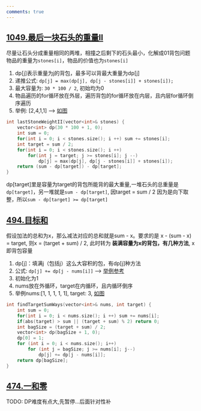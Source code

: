 ```yaml
---
comments: true
---
```


## [1049.最后一块石头的重量II](https://leetcode.cn/problems/last-stone-weight-ii/)

尽量让石头分成重量相同的两堆，相撞之后剩下的石头最小，化解成01背包问题
<br>物品的重量为`stones[i]`，物品的价值也为`stones[i]`

1. dp[j]表示重量为j的背包，最多可以背最大重量为dp[j]
2. 递推公式: `dp[j] = max(dp[j], dp[j - stones[i]] + stones[i]);`
3. 最大容量为: `30 * 100 / 2`, 初始均为0
4. 物品遍历的for循环放在外层，遍历背包的for循环放在内层，且内层for循环倒序遍历
5. 举例: [2,4,1,1] --> [如图](https://code-thinking-1253855093.file.myqcloud.com/pics/20210121115805904.jpg)

```cpp linenums="1"
int lastStoneWeightII(vector<int>& stones) {
    vector<int> dp(30 * 100 + 1, 0);
    int sum = 0;
    for(int i = 0; i < stones.size(); i ++) sum += stones[i];
    int target = sum / 2;
    for(int i = 0; i < stones.size(); i ++)
        for(int j = target; j >= stones[i]; j --)
            dp[j] = max(dp[j], dp[j - stones[i]] + stones[i]);
    return (sum - dp[target]) - dp[target];
}
```
dp[target]里是容量为target的背包所能背的最大重量,一堆石头的总重量是`dp[target]`，另一堆就是`sum - dp[target]`, 因target = sum / 2 因为是向下取整，所以`sum - dp[target] >= dp[target]`

## [494.目标和](https://leetcode.cn/problems/target-sum/)

假设加法的总和为x，那么减法对应的总和就是sum - x。要求的是 x - (sum - x) = target, 则x = (target + sum) / 2, 此时转为 **装满容量为x的背包，有几种方法**, x即背包容量

1. dp[j]：填满j（包括j）这么大容积的包，有dp[j]种方法
2. 公式: `dp[j] += dp[j - nums[i]]` --> [举例参考](https://programmercarl.com/0494.%E7%9B%AE%E6%A0%87%E5%92%8C.html#%E6%80%9D%E8%B7%AF:~:text=i%5D%5D%20%E7%A7%8D%E6%96%B9%E6%B3%95%E3%80%82-,%E4%BE%8B%E5%A6%82,-%EF%BC%9Adp%5Bj%5D%EF%BC%8Cj)
3. 初始化为1
4. nums放在外循环，target在内循环，且内循环倒序
5. 举例nums:[1, 1, 1, 1, 1], target: 3, [如图](https://code-thinking-1253855093.file.myqcloud.com/pics/20210125120743274.jpg) 

```cpp linenums="1"
int findTargetSumWays(vector<int>& nums, int target) {
    int sum = 0;
    for(int i = 0; i < nums.size(); i ++) sum += nums[i];
    if(abs(target) > sum || (target + sum) % 2) return 0;
    int bagSize = (target + sum) / 2;
    vector<int> dp(bagSize + 1, 0);
    dp[0] = 1;
    for (int i = 0; i < nums.size(); i++) 
        for (int j = bagSize; j >= nums[i]; j--) 
            dp[j] += dp[j - nums[i]];
    return dp[bagSize];
}
```

## [474.一和零](https://leetcode.cn/problems/ones-and-zeroes/)

TODO: DP难度有点大,先暂停...后面针对性补